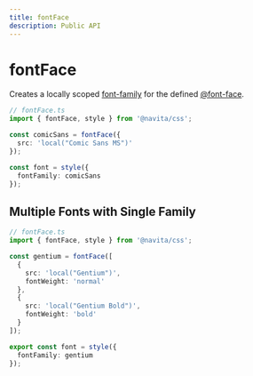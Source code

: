 ```yaml
---
title: fontFace
description: Public API
---
```


# fontFace

Creates a locally scoped [font-family](https://developer.mozilla.org/en-US/docs/Web/CSS/@font-face/font-family) for the defined [@font-face](https://developer.mozilla.org/en-US/docs/Web/CSS/@font-face).

```ts compile
// fontFace.ts
import { fontFace, style } from '@navita/css';

const comicSans = fontFace({
  src: 'local("Comic Sans MS")'
});

const font = style({
  fontFamily: comicSans
});
```

## Multiple Fonts with Single Family

```ts compile
// fontFace.ts
import { fontFace, style } from '@navita/css';

const gentium = fontFace([
  {
    src: 'local("Gentium")',
    fontWeight: 'normal'
  },
  {
    src: 'local("Gentium Bold")',
    fontWeight: 'bold'
  }
]);

export const font = style({
  fontFamily: gentium
});
```
